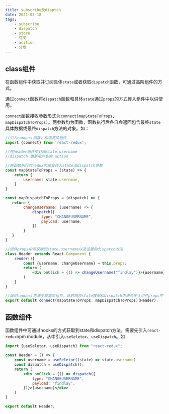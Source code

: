 ```yaml
---
title: subscribe及diaptch
date: 2021-03-18
tags:
    - subscribe
    - dispatch
    - store
    - 订阅
    - acition
    - 分发
---
```


## class组件
在函数组件中获取并订阅具体`state`或者获取`dispatch`函数，可通过高阶组件的方式。

通过`connect`函数将`dispatch`函数和具体`state`通过`props`的方式传入组件中以供使用。

`connect`函数接收参数形式为`connect(mapStateToProps, mapDispatchToProps)`。两参数均为函数，函数执行后各自会返回包含最终`state`具体数据或最终`dispatch`方法的对象。如：
``` jsx
//引入connect函数，构造高阶组件
import {connect} from 'react-redux';

//在header组件中订阅state.username
//dispatch 更新用户名的 action

//两函数执行时redux内部会传入state及dispatch参数
const mapStateToProps = (state) => {
    return {
        username: state.usernmae,
    }
}

const mapDispatchToProps = (dispatch) => {
   return {
        changeUsername: (username) => {
            dispatch({
                type: "CHANGEUSERNAME",
                payload: username,   
            })
        }
   }
}

//组件props中可获取到state.username以及设置的dispatch方法
class Header extends React.Component {
    render(){
        const {username, changeUsername} = this.props;
        return (
            <div onClick = {() => changeUsername("findlay")}>{username}</div>
        )
    }
}

//调用connect方法生成高阶组件，此时响应state数据和dispatch方法会传入组件props中
export default connect(mapStateToProps, mapDispatchToProps)(Header);
```
## 函数组件
函数组件中可通过hooks的方式获取到state和dispatch方法。需要先引入`react-redux`npm module，从中引入`useSeletor`、`useDispatch`。如
``` jsx
import {useSeletor, useDispatch} from "react-redux";

const Header = () => {
    const username = useSeletor((state) => state.username)
    const dispatch = useDispatch();
    return (
        <div onClick = {() => dispatch({
            type: "CHANGEUSERNAME",
            payload: "findlay",
        })}>{username}</div>
    )
}

export default Header;
```
